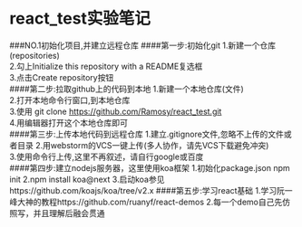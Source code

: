 # react_test实验笔记
###NO.1初始化项目,并建立远程仓库
####第一步:初始化git
1.新建一个仓库(repositories)<br>
2.勾上Initialize this repository with a README复选框<br>
3.点击Create repository按钮<br>
####第二步:拉取github上的代码到本地
1.新建一个本地仓库(文件)<br>
2.打开本地命令行窗口,到本地仓库<br>
3.使用 git clone https://github.com/Ramosy/react_test.git<br>
4.用编辑器打开这个本地仓库即可<br>
####第三步:上传本地代码到远程仓库
1.建立.gitignore文件,忽略不上传的文件或者目录
2.用webstorm的VCS一键上传(多人协作，请先VCS下载避免冲突)<br>
3.使用命令行上传,这里不再叙述，请自行google或百度<br>
####第四步:建立nodejs服务器，这里使用koa框架
1.初始化package.json    npm init
2.npm install koa@next
3.启动koa参见https://github.com/koajs/koa/tree/v2.x
####第五步:学习react基础
1.学习阮一峰大神的教程https://github.com/ruanyf/react-demos
2.每一个demo自己先仿照写，并且理解后融会贯通
